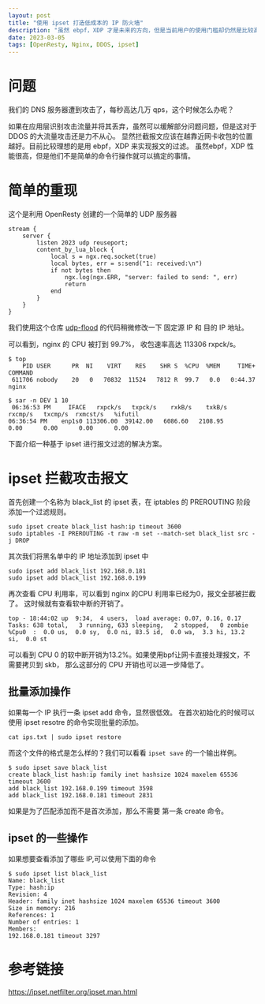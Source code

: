 ```yaml
---
layout: post
title: "使用 ipset 打造低成本的 IP 防火墙"
description: "虽然 ebpf，XDP 才是未来的方向，但是当前用户的使用门槛却仍然是比较高的"
date: 2023-03-05
tags: [OpenResty, Nginx, DDOS, ipset]
---
```


# 问题

我们的 DNS 服务器遭到攻击了，每秒高达几万 qps，这个时候怎么办呢？

如果在应用层识别攻击流量并将其丢弃，虽然可以缓解部分问题问题，但是这对于 DDOS 的大流量攻击还是力不从心。
显然拦截报文应该在越靠近网卡收包的位置越好。目前比较理想的是用 ebpf，XDP 来实现报文的过滤。
虽然ebpf，XDP 性能很高，但是他们不是简单的命令行操作就可以搞定的事情。

# 简单的重现

这个是利用 OpenResty 创建的一个简单的 UDP 服务器

```nginx
stream {
    server {
        listen 2023 udp reuseport;
        content_by_lua_block {
            local s = ngx.req.socket(true)
            local bytes, err = s:send("1: received:\n")
            if not bytes then
                ngx.log(ngx.ERR, "server: failed to send: ", err)
                return
            end
        }
    }
}
```

我们使用这个仓库 [udp-flood](https://github.com/araujo88/udpflood) 的代码稍微修改一下
固定源 IP 和 目的 IP 地址。

可以看到，nginx 的 CPU 被打到 99.7%， 收包速率高达 113306 rxpck/s。

```shell
$ top
    PID USER      PR  NI    VIRT    RES    SHR S  %CPU  %MEM     TIME+ COMMAND
 611706 nobody    20   0   70832  11524   7812 R  99.7   0.0   0:44.37 nginx

$ sar -n DEV 1 10
 06:36:53 PM     IFACE   rxpck/s   txpck/s    rxkB/s    txkB/s   rxcmp/s   txcmp/s  rxmcst/s   %ifutil
06:36:54 PM    enp1s0 113306.00  39142.00   6086.60   2108.95      0.00      0.00      0.00      0.00
```

下面介绍一种基于 ipset 进行报文过滤的解决方案。

# ipset 拦截攻击报文

首先创建一个名称为 black_list 的 ipset 表，在 iptables 的 PREROUTING 阶段 添加一个过滤规则。

```shell
sudo ipset create black_list hash:ip timeout 3600
sudo iptables -I PREROUTING -t raw -m set --match-set black_list src -j DROP
```

其次我们将黑名单中的 IP 地址添加到 ipset 中

```shell
sudo ipset add black_list 192.168.0.181
sudo ipset add black_list 192.168.0.199
```

再次查看 CPU 利用率，可以看到 nginx 的CPU 利用率已经为0，报文全部被拦截了。
这时候就有查看软中断的开销了。

```shell
top - 18:44:02 up  9:34,  4 users,  load average: 0.07, 0.16, 0.17
Tasks: 638 total,   3 running, 633 sleeping,   2 stopped,   0 zombie
%Cpu0  :  0.0 us,  0.0 sy,  0.0 ni, 83.5 id,  0.0 wa,  3.3 hi, 13.2 si,  0.0 st
```

可以看到 CPU 0 的软中断开销为13.2%。如果使用bpf让网卡直接处理报文，不需要拷贝到 skb，
那么这部分的 CPU 开销也可以进一步降低了。

## 批量添加操作

如果每一个 IP 执行一条 ipset add 命令，显然很低效。
在首次初始化的时候可以使用 ipset resotre 的命令实现批量的添加。

```shell
cat ips.txt | sudo ipset restore
```

而这个文件的格式是怎么样的？我们可以看看 `ipset save` 的一个输出样例。

```shell
$ sudo ipset save black_list
create black_list hash:ip family inet hashsize 1024 maxelem 65536 timeout 3600
add black_list 192.168.0.199 timeout 3598
add black_list 192.168.0.181 timeout 2831
```

如果是为了匹配添加而不是首次添加，那么不需要 第一条 create 命令。

## ipset 的一些操作

如果想要查看添加了哪些 IP,可以使用下面的命令

```shell
$ sudo ipset list black_list
Name: black_list
Type: hash:ip
Revision: 4
Header: family inet hashsize 1024 maxelem 65536 timeout 3600
Size in memory: 216
References: 1
Number of entries: 1
Members:
192.168.0.181 timeout 3297
```

# 参考链接

https://ipset.netfilter.org/ipset.man.html
